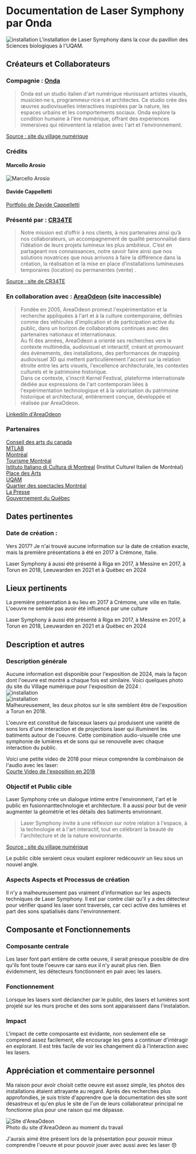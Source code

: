 # Documentation de Laser Symphony par Onda
![installation](Media/Images/Laser_symphony_instalation.png)
L'installation de Laser Symphony dans la cour du pavillon des Sciences biologiques à l'UQAM.

## Créateurs et Collaborateurs

### Compagnie : [Onda](https://ondastudio.art/) 

> Onda est un studio italien d'art numérique réunissant artistes visuels, musicien·ne·s, programmeur·rice·s et architectes. Ce studio crée des œuvres audiovisuelles interactives inspirées par la nature, les espaces urbains et les comportements sociaux. Onda explore la condition humaine à l'ère numérique, offrant des expériences immersives qui réinventent la relation avec l'art et l'environnement.

[Source : site du village numérique](https://village-numerique.mutek.org/fr/installations/laser-symphony-par-onda)

### Crédits 

#### Marcello Arosio <br>
![Marcello Arosio](Media/Images/Marcello_Arosio.jpg)

#### Davide Cappelletti <br>
[Portfolio de Davide Cappelletti](https://zipzupzap.com/#portfolio)

### Présenté par : [CR34TE](https://cr34te.ca/)

>Notre mission est d’offrir à nos clients, à nos partenaires ainsi qu’à nos collaborateurs, un accompagnement de qualité personnalisé dans l’idéation de leurs projets lumineux les plus ambitieux. C’est en partageant nos connaissances, notre savoir faire ainsi que nos solutions novatrices que nous arrivons à faire la différence dans la création, la réalisation et la mise en place d’installations lumineuses temporaires  (location) ou permanentes (vente) .

[Source : site de CR34TE](https://cr34te.ca/a-propos/)

### En collaboration avec : [AreaOdeon](https://www.areaodeon.org/en/) (site inaccessible)

>Fondée en 2005, AreaOdeon promeut l'expérimentation et la recherche appliquées à l'art et à la culture contemporaine, définies comme des véhicules d'implication et de participation active du public, dans un horizon de collaborations continues avec des partenaires nationaux et internationaux. <br>
>Au fil des années, AreaOdeon a orienté ses recherches vers le contexte multimédia, audiovisuel et interactif, créant et promouvant des événements, des installations, des performances de mapping audiovisuel 3D qui mettent particulièrement l'accent sur la relation étroite entre les arts visuels, l'excellence architecturale, les contextes culturels et le patrimoine historique.<br>
>Dans ce contexte, s'inscrit Kernel Festival, plateforme internationale dédiée aux expressions de l'art contemporain liées à l'expérimentation technologique et à la valorisation du patrimoine historique et architectural, entièrement conçue, développée et réalisée par AreaOdeon.

[LinkediIn d'AreaOdeon](https://fr.linkedin.com/company/areaodeon)

### Partenaires 

[Conseil des arts du canada](https://conseildesarts.ca/) <br>
[MTLAB](https://mtlab.ca/) <br>
[Montréal](https://montreal.ca/) <br>
[Tourisme Montréal](https://www.mtl.org/fr) <br>
[Istituto Italiano di Cultura di Montreal](https://iicmontreal.esteri.it/fr/) (Institut Culturel Italien de Montréal) <br>
[Place des Arts](https://placedesarts.com/fr) <br>
[UQAM](https://uqam.ca/) <br>
[Quartier des spectacles Montréal](https://www.quartierdesspectacles.com/fr/) <br>
[La Presse](https://www.lapresse.ca/) <br>
[Gouvernement du Québec](https://www.quebec.ca/) 

## Dates pertinentes

### Date de création :

Vers 2017? Je n'ai trouvé aucune information sur la date de création exacte, mais la première présentations à été en 2017 à Crémone, Italie.

Laser Symphony à aussi été présenté à Riga en 2017, à Messine en 2017, à Torun en 2018, Leeuwarden en 2021 et à Québec en 2024

## Lieux pertinents 

La première présentation à eu lieu en 2017 à Crémone, une ville en Italie. L'oeuvre ne semble pas avoir été influencé par une culture

Laser Symphony à aussi été présenté à Riga en 2017, à Messine en 2017, à Torun en 2018, Leeuwarden en 2021 et à Québec en 2024

## Description et autres

### Description générale 

Aucune information est disponible pour l'exposition de 2024, mais la façon dont l'oeuvre est montré a chaque fois est similaire. Voici quelques photo du site du Village numérique pour l'exposition de 2024 : <br>
![installation](Media/Images/Laser_symphony_instalation.png) <br>
![installation](Media/Images/LaserSymphony-Torun.png) <br>
Malheureusement, les deux photos sur le site semblent être de l'exposition a Torun en 2018.

L'oeuvre est constitué de faisceaux lasers qui produisent une variété de sons lors d'une interaction et de projections laser qui illuminent les batiments autour de l'oeuvre. Cette combination audio-visuelle crée une symphonie de lumières et de sons qui se renouvelle avec chaque interaction du public.

Voici une petite video de 2018 pour mieux comprendre la combinaison de l'audio avec les laser: <br>
[Courte Video de l'exposition en 2018](https://vimeo.com/316975651)

### Objectif et Public cible

Laser Symphony crée un dialogue intime entre l'environment, l'art et le public en fusionnanttechnologie et architecture. Il a aussi pour but de venir augmenter la géométrie et les détails des batiments environnant.

>Laser Symphony invite à une réflexion sur notre relation à l'espace, à la technologie et à l'art interactif, tout en célébrant la beauté de l'architecture et de la nature environnante. <br>

[Source : site du village numérique](https://village-numerique.mutek.org/fr/installations/laser-symphony-par-onda)

Le public cible seraient ceux voulant explorer redécouvrir un lieu sous un nouvel angle.

### Aspects Aspects et Processus de création

Il n'y a malheureusement pas vraiment d'information sur les aspects techniques de Laser Symphony. Il est par contre clair qu'il y a des détecteur pour vérifier quand les laser sont traversés, car ceci active des lumières et part des sons spatialisés dans l'environnement. 

## Composante et Fonctionnements

### Composante centrale

Les laser font part entière de cette oeuvre, il serait presque possible de dire qu'ils font toute l'oeuvre car sans eux il n'y aurait plus rien. Bien évidemment, les détecteurs fonctionnent en pair avec les lasers.

### Fonctionnement 

Lorsque les lasers sont déclancher par le public, des lasers et lumières sont projeté sur les murs proche et des sons sont apparaissent dans l'instalation.

### Impact 

L'impact de cette composante est évidante, non seulement elle se comprend assez facilement, elle encourage les gens a continuer d'intéragir en explorant. Il est très facile de voir les changement dû à l'interaction avec les lasers.

## Appréciation et commentaire personnel

Ma raison pour avoir choisit cette oeuvre est assez simple, les photos des installations étaient attrayante au regard. Après des recherches plus approfondies, je suis triste d'apprendre que la documentation des site sont désastreux et qu'en plus le site de l'un de leurs collaborateur principal ne fonctionne plus pour une raison qui me dépasse.

![Site d'AreaOdeon](Media/Images/site_AreaOdeon.png) <br>
Photo du site d'AreaOdeon au moment du travail

J'aurais aimé être présent lors de la présentation pour pouvoir mieux comprendre l'oeuvre et pour pouvoir jouer avec aussi avec les laser :disappointed:



